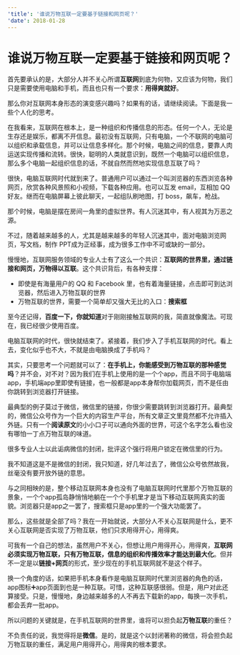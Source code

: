 ```yaml
---
'title': '谁说万物互联一定要基于链接和网页呢？'
'date': 2018-01-28
---
```

# 谁说万物互联一定要基于链接和网页呢？


首先要承认的是，大部分人并不关心所谓**互联网**到底为何物，又应该为何物，我们只是需要使用电脑和手机，而且也只有一个要求：**用得爽就好**。

 那么你对互联网本身形态的演变感兴趣吗？如果有的话，请继续阅读。下面是我一些个人化的思考。

在我看来，互联网在根本上，是一种组织和传播信息的形态。任何一个人，无论是生存还是娱乐，都离不开信息。最初没有互联网，只有电脑，一个不联网的电脑可以组织和承载信息，并可以让信息多样化。那个时候，电脑之间的信息，要靠人肉运送实现传播和流转。很快，聪明的人类就意识到，既然一个电脑可以组织信息，那么多个电脑一起组织信息的话，不就自然而然地实现信息互联了吗？

很快，电脑互联网时代就到来了。普通用户可以通过一个叫浏览器的东西浏览各种网页，欣赏各种风景照和小视频，下载各种应用。也可以互发 email，互相加 QQ 好友。继而在电脑屏幕上彼此聊天，一起组队刷地图，打 boss，飙车，枪战。

那个时候，电脑是摆在房间一角里的虚拟世界。有人沉迷其中，有人视其为万恶之源。

不过，随着越来越多的人，尤其是越来越多的年轻人沉迷其中，面对电脑浏览网页，写文档，制作 PPT成为正经事，成为很多工作中不可或缺的一部分。

慢慢地，互联网服务领域的专业人士有了这么一个共识：**互联网的世界里，通过链接和网页，万物得以互联**。这个共识背后，有各种支撑：

- 即使是有海量用户的 QQ 和 Facebook 里，也有着海量链接，点击即可到达浏览器，然后进入万物互联的世界
- 万物互联的世界，需要一个简单却又强大无比的入口：**搜索框**

至今还记得，**百度一下，你就知道**对于刚刚接触互联网的我，简直就像魔法。可现在，我已经很少使用百度。

电脑互联网的时代，很快就结束了。紧接着，我们步入了手机互联网的时代。看上去，变化似乎也不大，不就是由电脑换成了手机吗？

其实，只要思考一个问题就可以了：**在手机上，你能感受到万物互联的那种感觉吗**？并不会，对不对？因为我们在手机上使用的是一个个app，而且不同于电脑端app，手机端app里即使有链接，也一般都是app本身帮你加载网页，而不是任由你跳转到浏览器打开链接。

最典型的例子莫过于微信，微信里的链接，你很少需要跳转到浏览器打开。最典型的，微信公众号作为一个巨大的内容生产平台，所有文章正文里竟然都不允许插入外链。只有一个**阅读原文**的小小口子可以通向外面的世界，可这个名字怎么看也没有哪怕一丁点万物互联的味道。

很多专业人士以此诟病微信的封闭，批评这个强行将用户锁定在微信里的行为。

我不知道这是不是微信的封闭，我只知道，好几年过去了，微信公众号依然故我，丝毫没有要开放外链的意思。

与之同相映的是，整个移动互联网本身也没有了电脑互联网时代里那个万物互联的景象，一个个app孤岛静悄悄地躺在一个个手机里才是当下移动互联网真实的面貌。浏览器只是app之一罢了，搜索框只是app里的一个强大功能罢了。

那么，这些就是全部了吗？我在一开始就说，大部分人不关心互联网是什么，更不关心互联网是否实现了万物互联，他们只求用得开心，用得爽。

可我有一个自己的想法，虽然用户不关心，但想让用户用得开心，用得爽，**互联网必须实现万物互联，只有万物互联，信息的组织和传播效率才能达到最大化**。但并不一定是以**链接+网页**的形式，至少现在的手机互联网就不是这个样子。

换一个角度的话，如果把手机本身看作是电脑互联网时代里浏览器的角色的话，app图标➕app页面到也是一种互联。可惜，这种互联感很弱。但是，用户对此还算接受。只是，慢慢地，身边越来越多的人不再去下载新的app，每换一次手机，都会丢弃一批app。

所以问题的关键就是，在手机互联网的世界里，谁将可以担负起**万物互联**的重任？

不负责任的说，我觉得将是**微信**。是的，就是这个以封闭著称的微信，将会担负起万物互联的重任，满足用户用得开心，用得爽的根本要求。